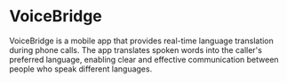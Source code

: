 # VoiceBridge
VoiceBridge is a mobile app that provides real-time language translation during phone calls. The app translates spoken words into the caller's preferred language, enabling clear and effective communication between people who speak different languages.
